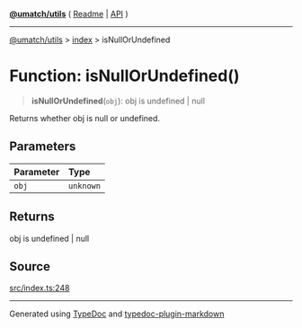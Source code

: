 [**@umatch/utils**](../../README.md) ( [Readme](../../README.md) \| [API](../../API.md) )

---

[@umatch/utils](../../API.md) > [index](../README.md) > isNullOrUndefined

# Function: isNullOrUndefined()

> **isNullOrUndefined**(`obj`): obj is undefined \| null

Returns whether obj is null or undefined.

## Parameters

| Parameter | Type      |
| :-------- | :-------- |
| `obj`     | `unknown` |

## Returns

obj is undefined \| null

## Source

[src/index.ts:248](https://github.com/umatch-oficial/utils/blob/1dcf13d/src/index.ts#L248)

---

Generated using [TypeDoc](https://typedoc.org/) and [typedoc-plugin-markdown](https://www.npmjs.com/package/typedoc-plugin-markdown)
